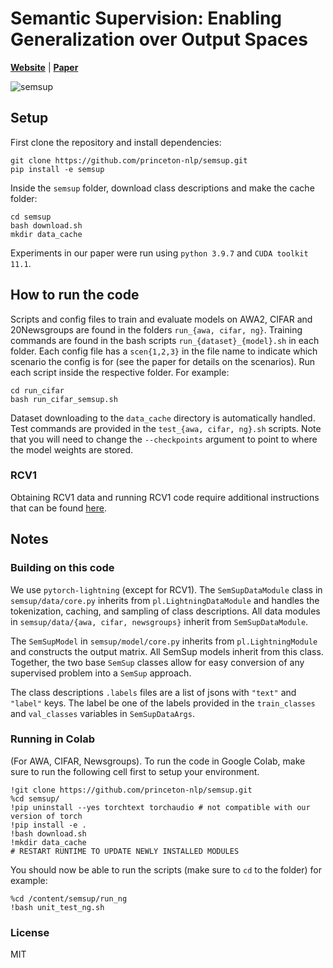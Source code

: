 # Semantic Supervision: Enabling Generalization over Output Spaces

[**Website**](https://sites.google.com/princeton.edu/semantic-supervision/) |
[**Paper**](https://arxiv.org/abs/2202.13100)

![semsup](https://user-images.githubusercontent.com/8196527/200193827-9f1fb40b-35f3-4e6b-a685-0005319b6bbc.gif)

## Setup
First clone the repository and install dependencies:
```
git clone https://github.com/princeton-nlp/semsup.git
pip install -e semsup
```

Inside the `semsup` folder, download class descriptions and make the cache folder:
```
cd semsup
bash download.sh
mkdir data_cache
```

Experiments in our paper were run using `python 3.9.7` and `CUDA toolkit 11.1`.

## How to run the code
Scripts and config files to train and evaluate models on AWA2, CIFAR and 20Newsgroups are found in the folders `run_{awa, cifar, ng}`. Training commands are found in the bash scripts `run_{dataset}_{model}.sh` in each folder. Each config file has a `scen{1,2,3}` in the file name to indicate which scenario the config is for (see the paper for details on the scenarios). Run each script inside the respective folder. For example:
```
cd run_cifar
bash run_cifar_semsup.sh
```

Dataset downloading to the `data_cache` directory is automatically handled. Test commands are provided in the `test_{awa, cifar, ng}.sh` scripts. Note that you will need to change the `--checkpoints` argument to point to where the model weights are stored.

### RCV1
Obtaining RCV1 data and running RCV1 code require additional instructions that can be found [here](run_rcv1/RCV1_README.md).

## Notes
### Building on this code
We use `pytorch-lightning` (except for RCV1). The `SemSupDataModule` class in `semsup/data/core.py` inherits from `pl.LightningDataModule` and handles the tokenization, caching, and sampling of class descriptions. All data modules in `semsup/data/{awa, cifar, newsgroups}` inherit from `SemSupDataModule`.

The `SemSupModel` in `semsup/model/core.py` inherits from `pl.LightningModule` and constructs the output matrix. All SemSup models inherit from this class. Together, the two base `SemSup` classes allow for easy conversion of any supervised problem into a `SemSup` approach.

The class descriptions `.labels` files are a list of jsons with `"text"` and `"label"` keys. The label be one of the labels provided in the `train_classes` and `val_classes` variables in `SemSupDataArgs`.

### Running in Colab
(For AWA, CIFAR, Newsgroups). To run the code in Google Colab, make sure to run the following cell first to setup your environment.
```
!git clone https://github.com/princeton-nlp/semsup.git
%cd semsup/
!pip uninstall --yes torchtext torchaudio # not compatible with our version of torch
!pip install -e .
!bash download.sh
!mkdir data_cache
# RESTART RUNTIME TO UPDATE NEWLY INSTALLED MODULES
```
You should now be able to run the scripts (make sure to `cd` to the folder) for example:
```
%cd /content/semsup/run_ng
!bash unit_test_ng.sh
```
### License
MIT
